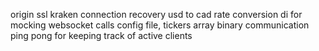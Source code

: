 origin
ssl
kraken connection recovery
usd to cad rate conversion
di for mocking websocket calls
config file, tickers array
binary communication
ping pong for keeping track of active clients
